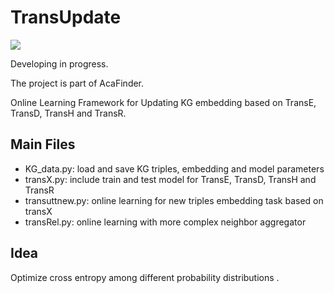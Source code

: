 # TransUpdate

![](https://img.shields.io/badge/Status-Developing-brightgreen.svg)

Developing in progress.

The project is part of AcaFinder.

Online Learning Framework for Updating KG embedding based on TransE, TransD, TransH and TransR.

## Main Files
- KG_data.py: load and save KG triples, embedding and model parameters
- transX.py: include train and test model for TransE, TransD, TransH and TransR
- transuttnew.py: online learning for new triples embedding task based on transX
- transRel.py: online learning with more complex neighbor aggregator

## Idea
Optimize cross entropy among different probability distributions .
